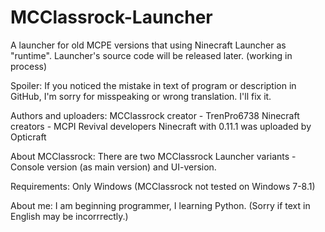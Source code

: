 # MCClassrock-Launcher
A launcher for old MCPE versions that using Ninecraft Launcher as "runtime".
Launcher's source code will be released later.
(working in process)

Spoiler:
If you noticed the mistake in text of program or description in GitHub, I'm sorry for misspeaking or wrong translation. I'll fix it.

Authors and uploaders:
MCClassrock creator - TrenPro6738
Ninecraft creators - MCPI Revival developers
Ninecraft with 0.11.1 was uploaded by Opticraft

About MCClassrock:
There are two MCClassrock Launcher variants - Console version (as main version) and UI-version.

Requirements:
Only Windows (MCClassrock not tested on Windows 7-8.1)

About me: I am beginning programmer, I learning Python.
(Sorry if text in English may be incorrrectly.)
